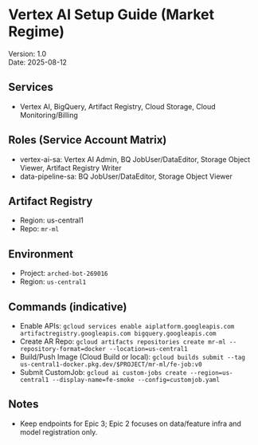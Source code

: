 # Vertex AI Setup Guide (Market Regime)

Version: 1.0  
Date: 2025-08-12

## Services
- Vertex AI, BigQuery, Artifact Registry, Cloud Storage, Cloud Monitoring/Billing

## Roles (Service Account Matrix)
- vertex-ai-sa: Vertex AI Admin, BQ JobUser/DataEditor, Storage Object Viewer, Artifact Registry Writer
- data-pipeline-sa: BQ JobUser/DataEditor, Storage Object Viewer

## Artifact Registry
- Region: us-central1
- Repo: `mr-ml`

## Environment
- Project: `arched-bot-269016`
- Region: `us-central1`

## Commands (indicative)
- Enable APIs: `gcloud services enable aiplatform.googleapis.com artifactregistry.googleapis.com bigquery.googleapis.com`
- Create AR Repo: `gcloud artifacts repositories create mr-ml --repository-format=docker --location=us-central1`
- Build/Push Image (Cloud Build or local): `gcloud builds submit --tag us-central1-docker.pkg.dev/$PROJECT/mr-ml/fe-job:v0`
- Submit CustomJob: `gcloud ai custom-jobs create --region=us-central1 --display-name=fe-smoke --config=customjob.yaml`

## Notes
- Keep endpoints for Epic 3; Epic 2 focuses on data/feature infra and model registration only.



